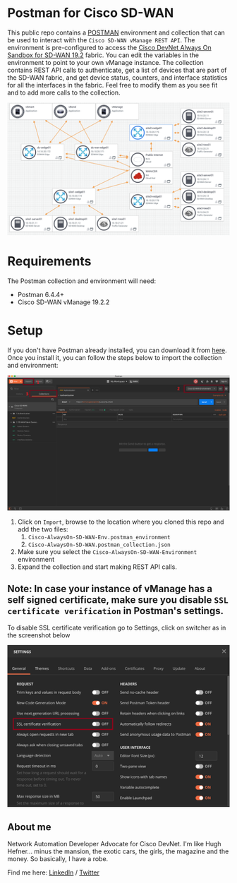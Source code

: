 # Postman for Cisco SD-WAN

This public repo contains a [POSTMAN](https://getpostman.com) environment and collection that can be used to interact with the `Cisco SD-WAN vManage REST API`. The environment is pre-configured to access the [Cisco DevNet Always On Sandbox for SD-WAN 19.2](https://devnetsandbox.cisco.com/RM/Diagram/Index/fa7f7ef9-e224-4ee7-a3fe-0f25506e9db9?diagramType=Topology) fabric. You can edit the variables in the environment to point to your own vManage instance. The collection contains REST API calls to authenticate, get a list of devices that are part of the SD-WAN fabric, and get device status, counters, and interface statistics for all the interfaces in the fabric. Feel free to modify them as you see fit and to add more calls to the collection.

![Sandbox Image](./images/sdwan_sandbox.png)

# Requirements

The Postman collection and environment will need:
* Postman 6.4.4+
* Cisco SD-WAN vManage 19.2.2

# Setup

If you don't have Postman already installed, you can download it from [here](https://getpostman.com). Once you install it, you can follow the steps below to import the collection and environment:

![Postman Image](./images/postman.png)

1. Click on `Import`, browse to the location where you cloned this repo and add the two files:
    1. `Cisco-AlwaysOn-SD-WAN-Env.postman_environment`
    2. `Cisco-AlwaysOn-SD-WAN.postman_collection.json`
2. Make sure you select the `Cisco-AlwaysOn-SD-WAN-Environment` environment
3. Expand the collection and start making REST API calls.

## Note: In case your instance of vManage has a self signed certificate, make sure you disable `SSL certificate verification` in Postman's settings.

To disable SSL certificate verification go to Settings, click on switcher as in the screenshot below

![SSL certificate verification](./images/postman_ssl_verification.png)


## About me

Network Automation Developer Advocate for Cisco DevNet.
I'm like Hugh Hefner... minus the mansion, the exotic cars, the girls, the magazine and the money. So basically, I have a robe.

Find me here: [LinkedIn](https://www.linkedin.com/in/stuarteclark/) / [Twitter](https://twitter.com/bigevilbeard)
